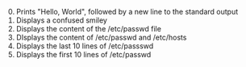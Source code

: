 0. Prints "Hello, World", followed by a new line to the standard output
1. Displays a confused smiley
2. Displays the content of the /etc/passwd file
3. DIsplays the content of /etc/passwd and /etc/hosts
4. Displays the last 10 lines of /etc/passswd
5. Displays the first 10 lines of /etc/passwd
